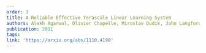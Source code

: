 ```yaml
---
order: 3
title: A Reliable Effective Terascale Linear Learning System
authors: Alekh Agarwal, Olivier Chapelle, Miroslav Dudik, John Langford
publication: 2011
tags: 
link: 'https://arxiv.org/abs/1110.4198'
---
```

